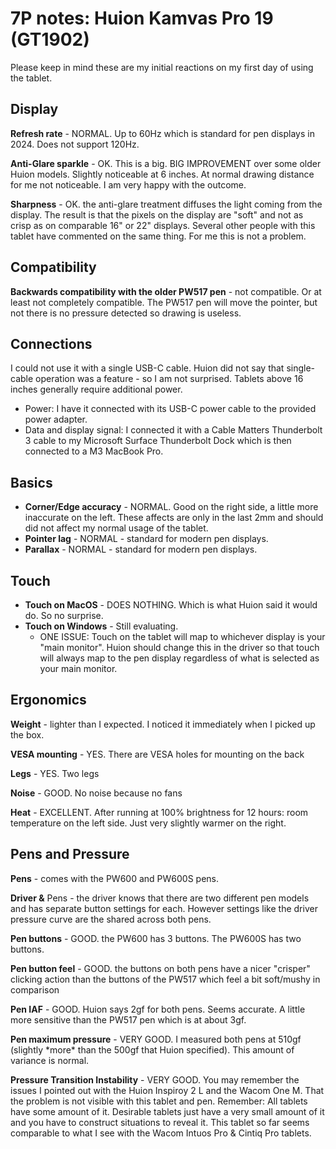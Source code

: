# 7P notes: Huion Kamvas Pro 19 (GT1902)

Please keep in mind these are my initial reactions on my first day of using the tablet.

## **Display**

**Refresh rate** - NORMAL. Up to 60Hz which is standard for pen displays in 2024. Does not support 120Hz.

**Anti-Glare sparkle** - OK. This is a big. BIG IMPROVEMENT over some older Huion models. Slightly noticeable at 6 inches. At normal drawing distance for me not noticeable. I am very happy with the outcome.&#x20;

**Sharpness** - OK. the anti-glare treatment diffuses the light coming from the display. The result is that the pixels on the display are "soft" and not as crisp as on comparable 16" or 22" displays. Several other people with this tablet have commented on the same thing. For me this is not a problem.&#x20;

## Compatibility

**Backwards compatibility with the older PW517 pen** - not compatible. Or at least not completely compatible. The PW517 pen will move the pointer, but not there is no pressure detected so drawing is useless.

## **Connections**

I could not use it with a single USB-C cable. Huion did not say that single-cable operation was a feature - so I am not surprised. Tablets above 16 inches generally require additional power.

* Power: I have it connected with its USB-C power cable to the provided power adapter.
* Data and display signal: I connected it with a Cable Matters Thunderbolt 3 cable to my Microsoft Surface Thunderbolt Dock which is then connected to a M3 MacBook Pro.

## Basics

* **Corner/Edge accuracy** - NORMAL. Good on the right side, a little more inaccurate on the left. These affects are only in the last 2mm and should did not affect my normal usage of the tablet.
* **Pointer lag** - NORMAL - standard for modern pen displays.
* **Parallax** - NORMAL - standard for modern pen displays.

## Touch

* **Touch on MacOS** - DOES NOTHING. Which is what Huion said it would do. So no surprise.
* **Touch on Windows** - Still evaluating.
  * ONE ISSUE: Touch on the tablet will map to whichever display is your "main monitor". Huion should change this in the driver so that touch will always map to the pen display regardless of what is selected as your main monitor.&#x20;

## **Ergonomics**

**Weight** - lighter than I expected. I noticed it immediately when I picked up the box.&#x20;

**VESA mounting** - YES. There are VESA holes for mounting on the back

**Legs** - YES. Two legs

**Noise** - GOOD. No noise because no fans

**Heat** - EXCELLENT. After running at 100% brightness for 12 hours: room temperature on the left side. Just very slightly warmer on the right.&#x20;

## Pens and Pressure

**Pens** - comes with the PW600 and PW600S pens.&#x20;

**Driver &** Pens - the driver knows that there are two different pen models and has separate button settings for each. However settings like the driver pressure curve are the shared across both pens.&#x20;

**Pen buttons** - GOOD. the PW600 has 3 buttons. The PW600S has two buttons.

**Pen button feel** - GOOD. the buttons on both pens have a nicer "crisper" clicking action than the buttons of the PW517 which feel a bit soft/mushy in comparison

**Pen IAF** - GOOD. Huion says 2gf for both pens. Seems accurate. A little more sensitive than the PW517 pen which is at about 3gf.

**Pen maximum pressure** - VERY GOOD. I measured both pens at 510gf (slightly \*more\* than the 500gf that Huion specified). This amount of variance is normal.

**Pressure Transition Instability** - VERY GOOD. You may remember the issues I pointed out with the Huion Inspiroy 2 L and the Wacom One M. That the problem is not visible with this tablet and pen. Remember: All tablets have some amount of it. Desirable tablets just have a very small amount of it and you have to construct situations to reveal it. This tablet so far seems comparable to what I see with the Wacom Intuos Pro & Cintiq Pro tablets.&#x20;

